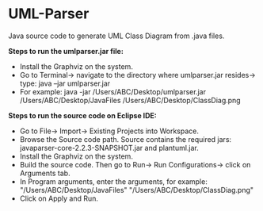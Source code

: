 # UML-Parser
Java source code to generate UML Class Diagram from .java files.

**Steps to run the umlparser.jar file:**
* Install the Graphviz on the system.
* Go to Terminal-> navigate to the directory where umlparser.jar resides-> type: java –jar umlparser.jar <source> <destination>
* For example:
java -jar /Users/ABC/Desktop/umlparser.jar /Users/ABC/Desktop/JavaFiles /Users/ABC/Desktop/ClassDiag.png


**Steps to run the source code on Eclipse IDE:**
* Go to File-> Import-> Existing Projects into Workspace.
* Browse the Source code path. Source contains the required jars:
javaparser-core-2.2.3-SNAPSHOT.jar and plantuml.jar.
* Install the Graphviz on the system.
* Build the source code. Then go to Run-> Run Configurations-> click on Arguments tab.
* In Program arguments, enter the arguments, for example: "/Users/ABC/Desktop/JavaFiles" "/Users/ABC/Desktop/ClassDiag.png"
* Click on Apply and Run.
